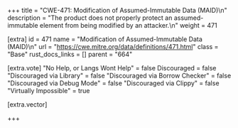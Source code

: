 +++
title = "CWE-471: Modification of Assumed-Immutable Data (MAID)\n"
description = "The product does not properly protect an assumed-immutable element from being modified by an attacker.\n"
weight = 471

[extra]
id = 471
name = "Modification of Assumed-Immutable Data (MAID)\n"
url = "https://cwe.mitre.org/data/definitions/471.html"
class = "Base"
rust_docs_links = []
parent = "664"

[extra.vote]
"No Help, or Langs Wont Help" = false
Discouraged = false
"Discouraged via Library" = false
"Discouraged via Borrow Checker" = false
"Discouraged via Debug Mode" = false
"Discouraged via Clippy" = false
"Virtually Impossible" = true

[extra.vector]

+++